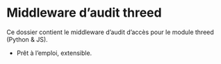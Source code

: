 # Middleware d’audit threed

Ce dossier contient le middleware d’audit d’accès pour le module threed (Python & JS).
- Prêt à l’emploi, extensible.
